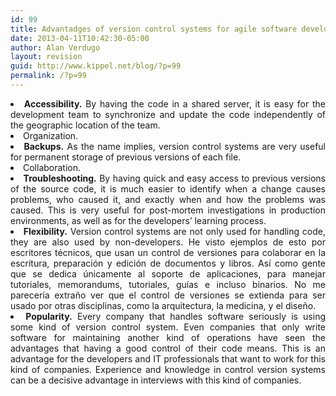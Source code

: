 ```yaml
---
id: 99
title: Advantadges of version control systems for agile software development.
date: 2013-04-11T10:42:30-05:00
author: Alan Verdugo
layout: revision
guid: http://www.kippel.net/blog/?p=99
permalink: /?p=99
---
```

<li style="text-align: justify;">
  <strong>Accessibility.</strong> By having the code in a shared server, it is easy for the development team to synchronize and update the code independently of the geographic location of the team.
</li>
<li style="text-align: justify;">
  Organization.
</li>
<li style="text-align: justify;">
  <strong>Backups.</strong> As the name implies, version control systems are very useful for permanent storage of previous versions of each file.
</li>
<li style="text-align: justify;">
  Collaboration.
</li>
<li style="text-align: justify;">
  <strong>Troubleshooting.</strong> By having quick and easy access to previous versions of the source code, it is much easier to identify when a change causes problems, who caused it, and exactly when and how the problems was caused. This is very useful for post-mortem investigations in production environments, as well as for the developers&#8217; learning process.
</li>
<li style="text-align: justify;">
  <strong>Flexibility.</strong> Version control systems are not only used for handling code, they are also used by non-developers. He visto ejemplos de esto por escritores técnicos, que usan un control de versiones para colaborar en la escritura, preparación y edición de documentos y libros. Así como gente que se dedica únicamente al soporte de aplicaciones, para manejar tutoriales, memorandums, tutoriales, guías e incluso binarios. No me parecería extraño ver que el control de versiones se extienda para ser usado por otras disciplinas, como la arquitectura, la medicina, y el diseño.
</li>
<li style="text-align: justify;">
  <strong>Popularity.</strong> Every company that handles software seriously is using some kind of version control system. Even companies that only write software for maintaining another kind of operations have seen the advantages that having a good control of their code means. This is an advantage for the developers and IT professionals that want to work for this kind of companies. Experience and knowledge in control version systems can be a decisive advantage in interviews with this kind of companies.
</li>